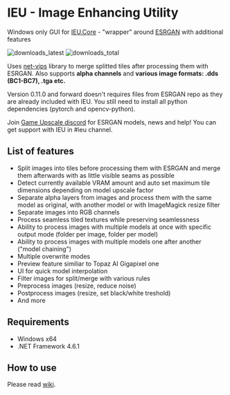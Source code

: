 # IEU - Image Enhancing Utility
Windows only GUI for [IEU.Core](https://github.com/ptrsuder/IEU.Core) - "wrapper" around [ESRGAN](https://github.com/xinntao/ESRGAN) with additional features

![downloads_latest](https://img.shields.io/github/downloads/ptrsuder/IEU.Winforms/latest/total.svg?color=blue)
![downloads_total](https://img.shields.io/github/downloads/ptrsuder/IEU.Winforms/total.svg?label=downloads%40total)

Uses [net-vips](https://github.com/kleisauke/net-vips) library to merge splitted tiles after processing them with ESRGAN. Also supports **alpha channels** and **various image formats: .dds (BC1-BC7), .tga etc.**

Version 0.11.0 and forward doesn't requires files from ESRGAN repo as they are already included with IEU. You still need to install all python dependencies (pytorch and opencv-python).

Join [Game Upscale discord](https://discord.gg/cpAUpDK) for ESRGAN models, news and help! You can get support with IEU in #ieu channel.

## List of features
* Split images into tiles before processing them with ESRGAN and merge them afterwards with as little visible seams as possible
* Detect currently available VRAM amount and auto set maximum tile dimensions depending on model upscale factor
* Separate alpha layers from images and process them with the same model as original, with another model or with ImageMagick resize filter
* Separate images into RGB channels
* Process seamless tiled textures while preserving seamlessness
* Ability to process images with multiple models at once with specific output mode (folder per image, folder per model)
* Ability to process images with multiple models one after another ("model chaining")
* Multiple overwrite modes
* Preview feature similiar to Topaz AI Gigapixel one
* UI for quick model interpolation
* Filter images for split/merge with various rules
* Preprocess images (resize, reduce noise)
* Postprocess images  (resize, set black/white treshold)
* And more

## Requirements

* Windows x64
* .NET Framework 4.6.1

## How to use
Please read [wiki](https://github.com/ptrsuder/IEU.Winforms/wiki/Basic-usage).
